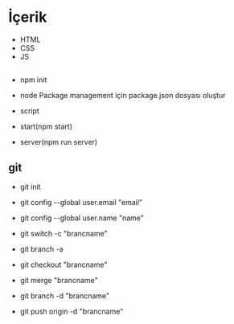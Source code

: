 # İçerik 

* HTML
* CSS
* JS

## 
* npm init
* node Package management için package.json
dosyası oluştur

* script
* start(npm start)
* server(npm run server)

## git
* git init 

* git config --global user.email "email"

* git config --global user.name "name"

* git switch -c "brancname"

* git branch -a

* git checkout "brancname"

* git merge "brancname"

* git branch -d "brancname"

* git push origin -d "brancname"